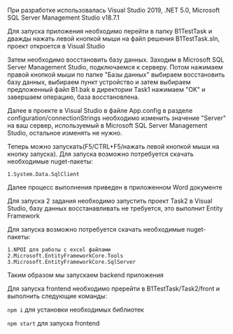 При разработке использовалась Visual Studio 2019, .NET 5.0, Microsoft SQL Server Management Studio v18.7.1

Для запуска приложения необходимо перейти в папку B1TestTask и дважды нажать левой кнопкой мыши на файл решения B1TestTask.sln, проект откроется в Visual Studio

Затем необходимо восстановить базу данных. Заходим в Microsoft SQL Server Management Studio, подключаемся к серверу.
Потом нажимаем правой кнопкой мыши по папке "Базы данных" выбираем восстановить базу данных,
выбираем пункт устройство и затем выбираем предложенный файл B1.bak в директории Task1 нажимаем "OK" и завершаем операцию, база восстановлена.

Далее в проекте в Visual Studio в файле App.config в разделе configuration/connectionStrings необходимо изменить значение "Server" на ваш сервер, используемый в Microsoft SQL Server Management Studio, остальное изменять не нужно.

Теперь можно запускать(F5/CTRL+F5/нажать левой кнопкой мыши на кнопку запуска).
Для запуска возможно потребуется скачать необходимые nuget-пакеты:

	1.System.Data.SqlClient

Далее процесс выполнения приведен в приложенном Word документе

Для запуска 2 задания необходимо запустить проект Task2 в Visual Studio, базу данных восстанавливать не требуется, это выполнит Entity Framework

Для запуска возможно потребуется скачать необходимые nuget-пакеты:

	1.NPOI для работы с excel файлами
	2.Microsoft.EntityFrameworkCore.Tools
	3.Microsoft.EntityFrameworkCore.SqlServer

Таким образом мы запускаем backend приложения

Для запуска frontend необходимо пререйти в B1TestTask/Task2/front и выполнить следующие команды:

``` npm i ``` для установки необходимых библиотек

``` npm start ``` для запуска frontend



